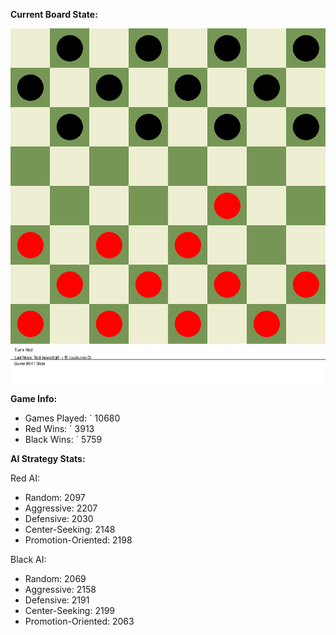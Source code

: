 
**Current Board State:**  
<!-- START_GIF -->
![Checkers Game](./checkers_game.gif)
<!-- END_GIF -->

**Game Info:**  
- Games Played: `<!-- GAMES_PLAYED --> 10680
- Red Wins: `<!-- RED_WINS --> 3913
- Black Wins: `<!-- BLACK_WINS --> 5759

<!-- AI_STATS -->
**AI Strategy Stats:**

Red AI:
- Random: 2097
- Aggressive: 2207
- Defensive: 2030
- Center-Seeking: 2148
- Promotion-Oriented: 2198

Black AI:
- Random: 2069
- Aggressive: 2158
- Defensive: 2191
- Center-Seeking: 2199
- Promotion-Oriented: 2063
